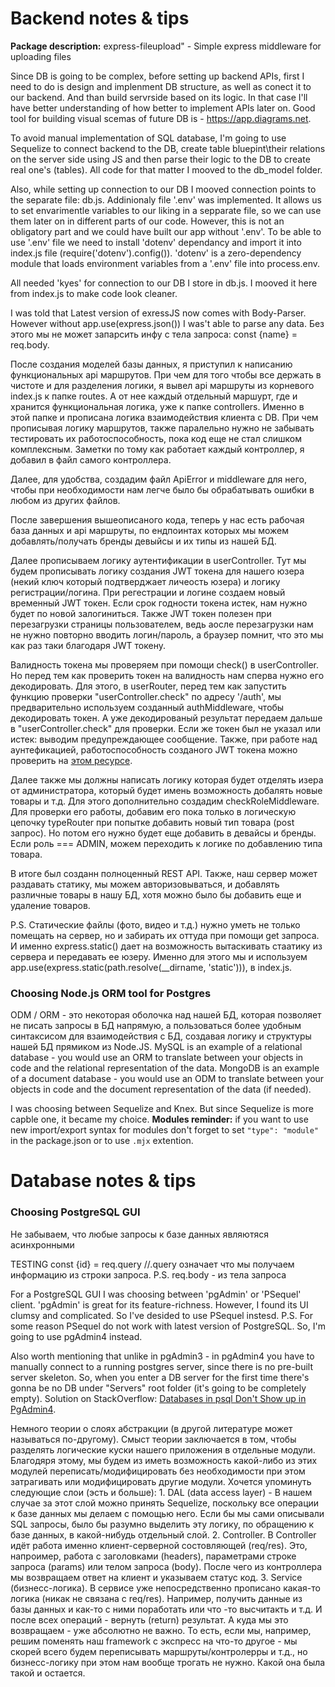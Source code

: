 # Backend notes & tips
**Package description:**
express-fileupload" - Simple express middleware for uploading files 

Since DB is going to be complex, before setting up backend APIs, first I need to do is design and implenment DB structure, as well as conect it to our backend. And than build servrside based on its logic. In that case I'll have better understanding of how better to implement APIs later on. Good tool for building visual scemas of future DB is - https://app.diagrams.net.

To avoid manual implementation of SQL database, I'm going to use Sequelize to connect backend to the DB, create  table bluepint\their relations on the server side using JS and then parse their logic to the DB to create real one's (tables). All code for that matter I mooved to the db_model folder.

Also, while setting up connection to our DB I mooved connection points to the separate file: db.js. Addinionaly file '.env' was implemented. It allows us to set envarimentle variables to our liking in a sepparate file, so we can use them later on in different parts of our code. However, this is not an obligatory part and we could have built our app without '.env'. To be able to use '.env' file we need to install 'dotenv' dependancy and import it into index.js file (require('dotenv').config()). 'dotenv' is a zero-dependency module that loads environment variables from a '.env' file into process.env.

All needed 'kyes' for connection to our DB I store in db.js. I mooved it here from index.js to make code look cleaner.

I was told that Latest version of exressJS now comes with Body-Parser. However without app.use(express.json()) I was't able to parse any data. Без этого мы не может запарсить инфу с тела запроса: const {name} = req.body.

После создания моделей базы данных, я приступил к написанию функциональных api маршрутов. При чем для того чтобы все держать в чистоте и для разделения логики, я вывел api маршруты из корневого index.js к папке routes. А от нее каждый отдельный маршурт, где и хранится функциональная логика, уже к папке controllers. Именно в этой папке и прописана логика взаимодействия клиента с DB. При чем прописывая логику маршрутов, также паралельно нужно не забывать тестировать их работоспособность, пока код еще не стал слишком комплексным. Заметки по тому как работает каждый контроллер, я добавил в файл самого контроллера.

Далее, для удобства, создадим файл ApiError и middleware для него, чтобы при необходимости нам легче было бы обрабатывать ошибки в любом из других файлов.

После завершения вышеописаного кода, теперь у нас есть рабочая база данных и api маршруты, по ендпоинтах которых мы можем добавлять/получать бренды девыйсы и их типы из нашей БД.

Далее прописываем логику аутентификации в userController. Тут мы будем прописывать логику создания JWT токена для нашего юзера (некий ключ который подтверджает личеость юзера) и логику регистрации/логина. При регестрации и логине создаем новый временный JWT токен. Если срок годности токена истек, нам нужно будет по новой залогиниться. Также JWT токен полезен при перезагрузки страницы пользователем, ведь аосле перезагрузки нам не нужно повторно вводить логин/пароль, а браузер помнит, что это мы как раз таки благодаря JWT токену.

Валидность токена мы проверяем при помощи check() в userController. Но перед тем как проверить токен на валидность нам сперва нужно его декодировать. Для этого, в userRouter, перед тем как запустить функцию проверки "userController.check" по адресу '/auth', мы предварительно используем созданный authMiddleware, чтобы декодировать токен. А уже декодированый результат передаем дальше в "userController.check" для проверки. Если же токен был не указал или истек: выводим предупреждающее сообщение. Также, при работе над аунтефикацией, работоспособность созданого JWT токена можно проверить на [этом ресурсе](https://jwt.io).

Далее также мы должны написать логику которая будет отделять изера от администратора, который будет имень возможность добалять новые товары и т.д. Для этого дополнительно создадим checkRoleMiddleware. Для проверки его работы, добавим его пока только в логическую цепочку typeRouter при попытке добавить новый тип товара (post запрос). Но потом его нужно будет еще добавить в девайсы и бренды. Если роль === ADMIN, можем переходить к логике по добавлению типа товара.

В итоге был созданн полноценный REST API. Также, наш сервер может раздавать статику, мы можем авторизовываться, и добавлять различные товары в нашу БД, хотя можно было бы добавить еще и удаление товаров.

P.S. Статические файлы (фото, видео и т.д.) нужно уметь не только помещать на сервер, но и забирать их оттуда при помощи get запроса. И именно express.static() дает на возможность вытаскивать стаатику из сервера и передавать ее юзеру. Именно для этого мы и используем  app.use(express.static(path.resolve(__dirname, 'static'))), в index.js.

### Choosing Node.js ORM tool for Postgres
ODM / ORM - это некоторая оболочка над нашей БД, которая позволяет не писать запросы в БД напрямую, а пользоваться более удобным синтаксисом для взаимодействия с БД, создавая логику и структуры нашей БД прямиком из Node.JS.
MySQL is an example of a relational database - you would use an ORM to translate between your objects in code and the relational representation of the data.
MongoDB is an example of a document database - you would use an ODM to translate between your objects in code and the document representation of the data (if needed).

I was choosing between Sequelize and Knex. But since Sequelize is more capble one, it became my choice.
**Modules reminder:** if you want to use new import/export syntax for modules don't forget to set `"type": "module"` in the package.json or to use `.mjx` extention.


# Database notes & tips
### Choosing PostgreSQL GUI
Не забываем, что любые запросы к базе данных являютяся асинхронными

TESTING const {id} = req.query //.query означает что мы получаем информацию из строки запроса. P.S. req.body - из тела запроса

For a PostgreSQL GUI I was choosing between 'pgAdmin' or 'PSequel' client. 'pgAdmin' is great for its feature-richness. However, I found its UI clumsy and complicated. So I've desided to use PSequel instesd. 
P.S. For some reason PSequel do not work with latest version of PostgreSQL. So, I'm going to use pgAdmin4 instead.

Also worth mentioning that unlike in pgAdmin3 - in pgAdmin4 you have to manually connect to a running postgres server, since there is no pre-built server skeleton. So, when you enter a DB server for the first time there's gonna be no DB under "Servers" root folder (it's going to be completely empty). Solution on StackOverflow: [Databases in psql Don't Show up in PgAdmin4](https://stackoverflow.com/questions/61576670/databases-in-psql-dont-show-up-in-pgadmin4). 

Немного теории о слоях абстракции (в другой литературе может называться по-другому). Смыст теории заключается в том, чтобы разделять логические куски нашего приложения в отдельные модули. Благодяря этому, мы будем из иметь возможность какой-либо из этих модулей переписать/модифицировать без необходимости при этом затрагивать или модифицировать другие модули. Хочется упоминуть следующие слои (эсть и больше):
    1. DAL (data access layer) - В нашем случае за этот слой можно принять Sequelize, поскольку все операции к базе данных мы делаем с помощью него. Если бы мы сами описывали SQL запросы, было бы разумно выделить эту логику, по обращению к базе данных, в какой-нибудь отдельный слой.
    2. Controller. В Controller идёт работа именно клиент-серверной состовляющей (req/res). Это, напроимер, работа с заголовками (headers), параметрами строке запроса (params) или телом запроса (body). После чего из контроллера мы возвращаем ответ на клиент и указываем статус код.
    3. Service (бизнесс-логика). В сервисе уже непосредственно прописано какая-то логика (никак не связана с req/res). Например, получить данные из базы данных и как-то с ними поработать или что -то высчитакть и т.д. И после всех операций - вернуть (return) результат. А куда мы это возвращаем - уже абсолютно не важно. То есть, если мы, например, решим поменять наш framework с экспресс на что-то другое - мы скорей всего будем переписывать маршруты/контролерры и т.д., но бизнесс-логику при этом нам вообще трогать не нужно. Какой она была такой и остается. 
